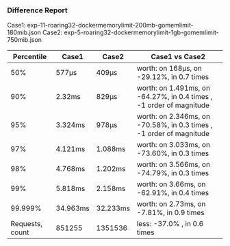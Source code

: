 ### Difference Report
Case1: exp-11-roaring32-dockermemorylimit-200mb-gomemlimit-180mib.json
Case2: exp-5-roaring32-dockermemorylimit-1gb-gomemlimit-750mib.json

|Percentile|Case1|Case2|Case1 vs Case2|
|---|---|---|---|
|50%|577µs|409µs|worth: on 168µs, on -29.12%, in 0.7 times |
|90%|2.32ms|829µs|worth: on 1.491ms, on -64.27%, in 0.4 times , -1 order of magnitude|
|95%|3.324ms|978µs|worth: on 2.346ms, on -70.58%, in 0.3 times , -1 order of magnitude|
|97%|4.121ms|1.088ms|worth: on 3.033ms, on -73.60%, in 0.3 times |
|98%|4.768ms|1.202ms|worth: on 3.566ms, on -74.79%, in 0.3 times |
|99%|5.818ms|2.158ms|worth: on 3.66ms, on -62.91%, in 0.4 times |
|99.999%|34.963ms|32.233ms|worth: on 2.73ms, on -7.81%, in 0.9 times |
|Requests, count|851255|1351536|less: -37.0% , in 0.6 times |

